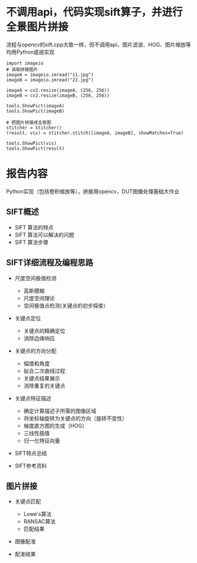 # 不调用api，代码实现sift算子，并进行全景图片拼接
流程与opencv的sift.cpp大致一样，但不调用api，图片滤波、HOG、图片缩放等均用Python底层实现

```
import imageio
# 读取拼接图片
imageA = imageio.imread("11.jpg")
imageB = imageio.imread("22.jpg")

imageA = cv2.resize(imageA, (256, 256))
imageB = cv2.resize(imageB, (256, 256))

tools.ShowPict(imageA)
tools.ShowPict(imageB)

# 把图片拼接成全景图
stitcher = Stitcher()
(result, vis) = stitcher.stitch([imageA, imageB], showMatches=True)

tools.ShowPict(vis)
tools.ShowPict(result)
```

# 报告内容

Python实现（包括卷积缩放等），拼接用opencv，DUT图像处理基础大作业


## SIFT概述
- SIFT 算法的特点
- SIFT 算法可以解决的问题
- SIFT 算法步骤

## SIFT详细流程及编程思路

- 尺度空间极值检测
  - 高斯模糊
  - 尺度空间理论
  - 空间极值点检测(关键点的初步探查）
  
- 关键点定位
  - 关键点的精确定位
  - 消除边缘响应

- 关键点的方向分配
  - 幅值和角度
  - 拟合二次曲线过程
  - 关键点结果展示
  - 消除重复的关键点

- 关键点特征描述
  - 确定计算描述子所需的图像区域
  - 将坐标轴旋转为关键点的方向（旋转不变性）
  - 梯度直方图的生成（HOG）
  - 三线性插值
  - 归一化特征向量
 
- SIFT特点总结

- SIFT参考资料

## 图片拼接

- 关键点匹配
  - Lowe's算法
  - RANSAC算法
  - 匹配结果

- 图像配准
- 配准结果

